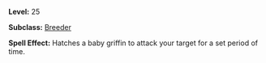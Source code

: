 <!-- TITLE: Spell: Hatch Griffin -->
<!-- SUBTITLE:  -->

**Level:** 25

**Subclass:** [Breeder](breeder)

**Spell Effect:** Hatches a baby griffin to attack your target for a set period of time.